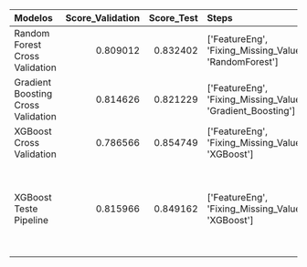 | Modelos                            |   Score_Validation |   Score_Test | Steps                                                                         | Params                                                                                                             |
|:-----------------------------------|-------------------:|-------------:|:------------------------------------------------------------------------------|:-------------------------------------------------------------------------------------------------------------------|
| Random Forest Cross Validation     |           0.809012 |     0.832402 | ['FeatureEng', 'Fixing_Missing_Values_One_Hot_Enconder', 'RandomForest']      | To Do                                                                                                              |
| Gradient Boosting Cross Validation |           0.814626 |     0.821229 | ['FeatureEng', 'Fixing_Missing_Values_One_Hot_Enconder', 'Gradient_Boosting'] | To Do                                                                                                              |
| XGBoost Cross Validation           |           0.786566 |     0.854749 | ['FeatureEng', 'Fixing_Missing_Values_One_Hot_Enconder', 'XGBoost']           | To Do                                                                                                              |
| XGBoost Teste Pipeline             |           0.815966 |     0.849162 | ['FeatureEng', 'Fixing_Missing_Values_One_Hot_Enconder', 'XGBoost']           | {'FeatureEng__cabin': False, 'FeatureEng__name': True, 'FeatureEng__ticket': True, 'XGBoost__learning_rate': 0.01} |